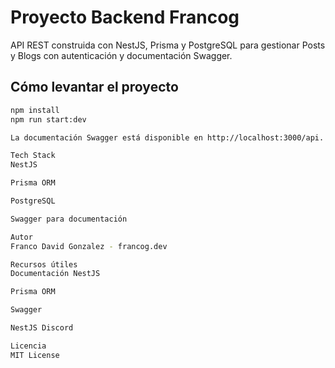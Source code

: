 # Proyecto Backend Francog

API REST construida con NestJS, Prisma y PostgreSQL para gestionar Posts y Blogs con autenticación y documentación Swagger.

## Cómo levantar el proyecto

```bash
npm install
npm run start:dev

La documentación Swagger está disponible en http://localhost:3000/api.

Tech Stack
NestJS

Prisma ORM

PostgreSQL

Swagger para documentación

Autor
Franco David Gonzalez - francog.dev

Recursos útiles
Documentación NestJS

Prisma ORM

Swagger

NestJS Discord

Licencia
MIT License